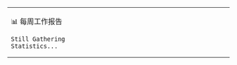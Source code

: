 <table>
<tr>
<td valign="top" width="50%">

<!-- waka-box start -->
📊 每周工作报告
```text
Still Gathering Statistics...
```
<!-- Powered by https://github.com/journey-ad/waka-box-go . -->
<!-- waka-box end -->

</td>
<td valign="top" width="50%">

<!-- steam-box start -->
<!-- steam-box end -->

</td>
</tr>
</table>

